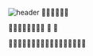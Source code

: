 ![header](https://capsule-render.vercel.app/api?type=rect&color=87FA72&height=300&section=header&text=🍎🍀🌷🌿박준영의%20사이버%20텃밭🌺🌱🌾🌳&fontSize=48&fontColor=FBFCFC&animation=fadeIn&desc=🌳🌷🌳🌻🌳🌹🌳🌷🌳🌻🌳🌹🌳🌷🌳🌻🌳🌹🌳🌷🌳🌻🌳🌹🌳🌷🌳🌻🌳🌹🌳🌷🌳🌻🌳🌹🌳🌷🌳🌻🌳🌹🌳)
🌳🌷🌳🌻🌳🌹

🌳🌻🌳🌹🌳🌻🌳🌹
🌷 🌹

🌳🌳🌳🌳🌳🌳🌳🌳🌳🌳🌳🌳🌳🌳🌳🌳🌳
